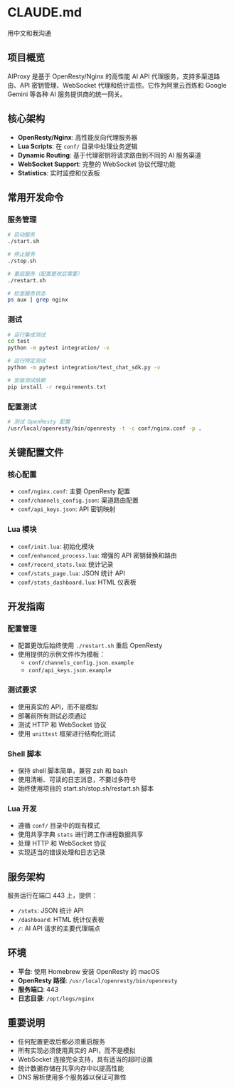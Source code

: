 # CLAUDE.md

用中文和我沟通

## 项目概览

AIProxy 是基于 OpenResty/Nginx 的高性能 AI API 代理服务，支持多渠道路由、API 密钥管理、WebSocket 代理和统计监控。它作为阿里云百炼和 Google Gemini 等各种 AI 服务提供商的统一网关。

## 核心架构

- **OpenResty/Nginx**: 高性能反向代理服务器
- **Lua Scripts**: 在 `conf/` 目录中处理业务逻辑
- **Dynamic Routing**: 基于代理密钥将请求路由到不同的 AI 服务渠道
- **WebSocket Support**: 完整的 WebSocket 协议代理功能
- **Statistics**: 实时监控和仪表板

## 常用开发命令

### 服务管理
```bash
# 启动服务
./start.sh

# 停止服务  
./stop.sh

# 重启服务（配置更改后需要）
./restart.sh

# 检查服务状态
ps aux | grep nginx
```

### 测试
```bash
# 运行集成测试
cd test
python -m pytest integration/ -v

# 运行特定测试
python -m pytest integration/test_chat_sdk.py -v

# 安装测试依赖
pip install -r requirements.txt
```

### 配置测试
```bash
# 测试 OpenResty 配置
/usr/local/openresty/bin/openresty -t -c conf/nginx.conf -p .
```

## 关键配置文件

### 核心配置
- `conf/nginx.conf`: 主要 OpenResty 配置
- `conf/channels_config.json`: 渠道路由配置
- `conf/api_keys.json`: API 密钥映射

### Lua 模块
- `conf/init.lua`: 初始化模块
- `conf/enhanced_process.lua`: 增强的 API 密钥替换和路由
- `conf/record_stats.lua`: 统计记录
- `conf/stats_page.lua`: JSON 统计 API
- `conf/stats_dashboard.lua`: HTML 仪表板

## 开发指南

### 配置管理
- 配置更改后始终使用 `./restart.sh` 重启 OpenResty
- 使用提供的示例文件作为模板：
  - `conf/channels_config.json.example`
  - `conf/api_keys.json.example`

### 测试要求
- 使用真实的 API，而不是模拟
- 部署前所有测试必须通过
- 测试 HTTP 和 WebSocket 协议
- 使用 `unittest` 框架进行结构化测试

### Shell 脚本
- 保持 shell 脚本简单，兼容 zsh 和 bash
- 使用清晰、可读的日志消息，不要过多符号
- 始终使用项目的 start.sh/stop.sh/restart.sh 脚本

### Lua 开发
- 遵循 `conf/` 目录中的现有模式
- 使用共享字典 `stats` 进行跨工作进程数据共享
- 处理 HTTP 和 WebSocket 协议
- 实现适当的错误处理和日志记录

## 服务架构

服务运行在端口 443 上，提供：
- `/stats`: JSON 统计 API
- `/dashboard`: HTML 统计仪表板
- `/`: AI API 请求的主要代理端点

## 环境
- **平台**: 使用 Homebrew 安装 OpenResty 的 macOS
- **OpenResty 路径**: `/usr/local/openresty/bin/openresty`
- **服务端口**: 443
- **日志目录**: `/opt/logs/nginx`

## 重要说明

- 任何配置更改后都必须重启服务
- 所有实现必须使用真实的 API，而不是模拟
- WebSocket 连接完全支持，具有适当的超时设置
- 统计数据存储在共享内存中以提高性能
- DNS 解析使用多个服务器以保证可靠性